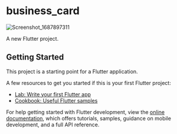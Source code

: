 # business_card
![Screenshot_1687897311](https://github.com/parvezahmed404/businesscardApp/assets/121683898/20370fe8-bda7-4b4b-b862-ccc918ef1d64)


A new Flutter project.

## Getting Started

This project is a starting point for a Flutter application.

A few resources to get you started if this is your first Flutter project:

- [Lab: Write your first Flutter app](https://docs.flutter.dev/get-started/codelab)
- [Cookbook: Useful Flutter samples](https://docs.flutter.dev/cookbook)

For help getting started with Flutter development, view the
[online documentation](https://docs.flutter.dev/), which offers tutorials,
samples, guidance on mobile development, and a full API reference.
